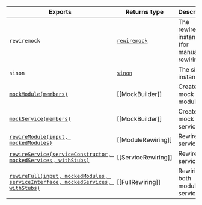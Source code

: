 | Exports | Returns type | Description |
| --- | --- | --- |
| `rewiremock` | [`rewiremock`](https://github.com/theKashey/rewiremock) | The rewiremock instance (for manually rewiring) |
| `sinon` | [`sinon`](http://sinonjs.org/) | The sinon instance |
| [`mockModule(members)`](https://lamnhan.com/testea/api/index.html#mockmodule) | [[MockBuilder]] | Create a mock module |
| [`mockService(members)`](https://lamnhan.com/testea/api/index.html#mockservice) | [[MockBuilder]] | Create a mock service |
| [`rewireModule(input, mockedModules)`](https://lamnhan.com/testea/api/index.html#rewiremodule) | [[ModuleRewiring]] | Rewire a service |
| [`rewireService(serviceConstructor, mockedServices, withStubs)`](https://lamnhan.com/testea/api/index.html#rewireservice) | [[ServiceRewiring]] | Rewire a service |
| [`rewireFull(input, mockedModules, serviceInterface, mockedServices, withStubs)`](https://lamnhan.com/testea/api/index.html#rewirefull) | [[FullRewiring]] | Rewiring both module & service |
